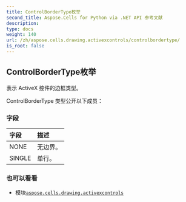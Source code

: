 ```yaml
---
title: ControlBorderType枚举
second_title: Aspose.Cells for Python via .NET API 参考文献
description:
type: docs
weight: 140
url: /zh/aspose.cells.drawing.activexcontrols/controlbordertype/
is_root: false
---
```

## ControlBorderType枚举
表示 ActiveX 控件的边框类型。



ControlBorderType 类型公开以下成员：

### 字段
|字段|描述|
| :- | :- |
| NONE |无边界。|
| SINGLE |单行。|



### 也可以看看
* 模块[`aspose.cells.drawing.activexcontrols`](..)
